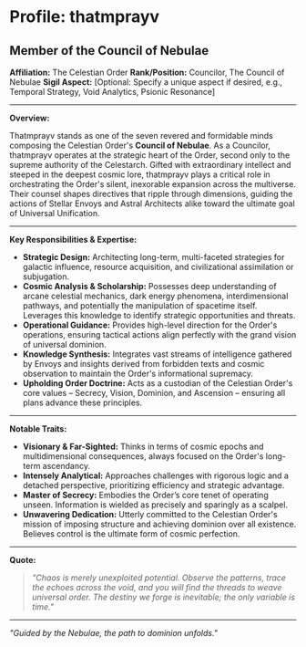 # Profile: thatmprayv
## Member of the Council of Nebulae

**Affiliation:** The Celestian Order
**Rank/Position:** Councilor, The Council of Nebulae
**Sigil Aspect:** [Optional: Specify a unique aspect if desired, e.g., Temporal Strategy, Void Analytics, Psionic Resonance]

---

**Overview:**

Thatmprayv stands as one of the seven revered and formidable minds composing the Celestian Order's **Council of Nebulae**. As a Councilor, thatmprayv operates at the strategic heart of the Order, second only to the supreme authority of the Celestarch. Gifted with extraordinary intellect and steeped in the deepest cosmic lore, thatmprayv plays a critical role in orchestrating the Order's silent, inexorable expansion across the multiverse. Their counsel shapes directives that ripple through dimensions, guiding the actions of Stellar Envoys and Astral Architects alike toward the ultimate goal of Universal Unification.

---

**Key Responsibilities & Expertise:**

* **Strategic Design:** Architecting long-term, multi-faceted strategies for galactic influence, resource acquisition, and civilizational assimilation or subjugation.
* **Cosmic Analysis & Scholarship:** Possesses deep understanding of arcane celestial mechanics, dark energy phenomena, interdimensional pathways, and potentially the manipulation of spacetime itself. Leverages this knowledge to identify strategic opportunities and threats.
* **Operational Guidance:** Provides high-level direction for the Order's operations, ensuring tactical actions align perfectly with the grand vision of universal dominion.
* **Knowledge Synthesis:** Integrates vast streams of intelligence gathered by Envoys and insights derived from forbidden texts and cosmic observation to maintain the Order's informational supremacy.
* **Upholding Order Doctrine:** Acts as a custodian of the Celestian Order's core values – Secrecy, Vision, Dominion, and Ascension – ensuring all plans advance these principles.

---

**Notable Traits:**

* **Visionary & Far-Sighted:** Thinks in terms of cosmic epochs and multidimensional consequences, always focused on the Order's long-term ascendancy.
* **Intensely Analytical:** Approaches challenges with rigorous logic and a detached perspective, prioritizing efficiency and strategic advantage.
* **Master of Secrecy:** Embodies the Order’s core tenet of operating unseen. Information is wielded as precisely and sparingly as a scalpel.
* **Unwavering Dedication:** Utterly committed to the Celestian Order's mission of imposing structure and achieving dominion over all existence. Believes control is the ultimate form of cosmic perfection.

---

**Quote:**

> *"Chaos is merely unexploited potential. Observe the patterns, trace the echoes across the void, and you will find the threads to weave universal order. The destiny we forge is inevitable; the only variable is time."*

---

*"Guided by the Nebulae, the path to dominion unfolds."*
